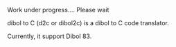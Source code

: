Work under progress.... Please wait

dibol to C (d2c or dibol2c) is a dibol to C code translator.

Currently, it support Dibol 83.